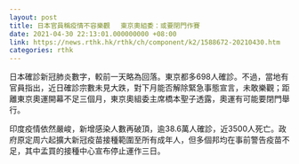 ```yaml
---
layout: post
title: 日本官員稱疫情不容樂觀 　東京奧組委：或要閉門作賽
date: 2021-04-30 22:13:01.000000000 +08:00
link: https://news.rthk.hk/rthk/ch/component/k2/1588672-20210430.htm
categories: rthk
---
```


日本確診新冠肺炎數字，較前一天略為回落。東京都多698人確診。不過，當地有官員指出，近日確診宗數未見大跌，對下月能否解除緊急事態宣言，未敢樂觀；距離東京奧運開幕不足三個月，東京奧組委主席橋本聖子透露，奧運有可能要閉門舉行。

印度疫情依然嚴峻，新增感染人數再破頂，逾38.6萬人確診，近3500人死亡。政府原定周六起擴大新冠疫苗接種範圍至所有成年人，但多個邦均在事前警告疫苗不足，其中孟買的接種中心宣布停止運作三日。
